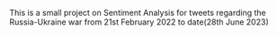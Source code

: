 This is a small project on Sentiment Analysis for tweets regarding the Russia-Ukraine war from 21st February 2022 to date(28th June 2023)
